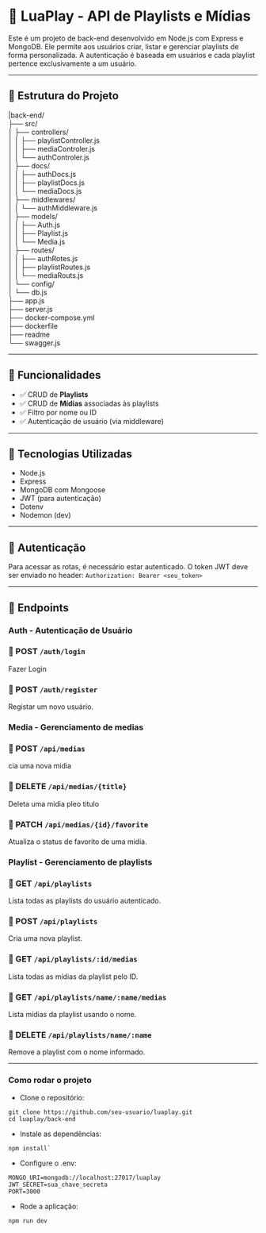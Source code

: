 # 🎵 LuaPlay - API de Playlists e Mídias

Este é um projeto de back-end desenvolvido em Node.js com Express e MongoDB. 
Ele permite aos usuários criar, listar e gerenciar playlists de forma personalizada.
A autenticação é baseada em usuários e cada playlist pertence exclusivamente a um usuário.

---

## 📁 Estrutura do Projeto

|back-end/<br>
├── src/<br>
│ ├── controllers/<br>
│ │ ├── playlistController.js<br>
│ │ ├── mediaControler.js<br>
│ │ └── authControler.js<br>
│ ├── docs/<br>
│ │ ├── authDocs.js<br>
│ │ ├── playlistDocs.js<br>
│ │ └── mediaDocs.js<br>
│ ├── middlewares/<br>
│ │ └── authMiddleware.js<br>
│ ├── models/<br>
│ │ ├── Auth.js<br>
│ │ ├── Playlist.js<br>
│ │ └── Media.js<br>
│ ├── routes/<br>
│ │ ├── authRotes.js<br>
│ │ ├── playlistRoutes.js<br>
│ │ └── mediaRouts.js<br>
│ └── config/<br>
│ └── db.js<br>
├── app.js<br>
├── server.js<br>
├── docker-compose.yml<br>
├── dockerfile<br>
├── readme<br>
└── swagger.js<br>

---

## 🚀 Funcionalidades

- ✅ CRUD de **Playlists**
- ✅ CRUD de **Mídias** associadas às playlists
- ✅ Filtro por nome ou ID
- ✅ Autenticação de usuário (via middleware)

---

## 🧪 Tecnologias Utilizadas

- Node.js
- Express
- MongoDB com Mongoose
- JWT (para autenticação)
- Dotenv
- Nodemon (dev)

---

## 🔐 Autenticação

Para acessar as rotas, é necessário estar autenticado. O token JWT deve ser enviado no header:
``` Authorization: Bearer <seu_token> ```

---

## 📌 Endpoints
### Auth - Autenticação de Usuário
### 🔸 POST `/auth/login` 
Fazer Login

### 🔸 POST `/auth/register`
Registar um novo usuário.


### Media - Gerenciamento de medias
### 🔸 POST `/api/medias`
cia uma nova midia

### 🔸 DELETE `/api/medias/{title}`
Deleta uma midia pleo titulo

### 🔸 PATCH  `/api/medias/{id}/favorite`
Atualiza o status de favorito de uma midia.


### Playlist - Gerenciamento de playlists

### 🔸 GET `/api/playlists`
Lista todas as playlists do usuário autenticado.

### 🔸 POST `/api/playlists`
Cria uma nova playlist.

### 🔸 GET `/api/playlists/:id/medias`
Lista todas as mídias da playlist pelo ID.

### 🔸 GET `/api/playlists/name/:name/medias`
Lista mídias da playlist usando o nome.

### 🔸 DELETE `/api/playlists/name/:name`
Remove a playlist com o nome informado.

---

### Como rodar o projeto
- Clone o repositório:

```
git clone https://github.com/seu-usuario/luaplay.git
cd luaplay/back-end
```

- Instale as dependências:

```
npm install`
```

- Configure o .env:

```
MONGO_URI=mongodb://localhost:27017/luaplay
JWT_SECRET=sua_chave_secreta
PORT=3000
```
 
- Rode a aplicação:

```
npm run dev
```


